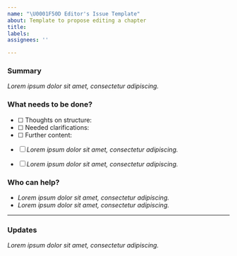 ```yaml
---
name: "\U0001F50D Editor's Issue Template"
about: Template to propose editing a chapter
title:
labels:
assignees: ''

---
```


<!--
Please complete the following sections when you open an issue. You are encouraged to keep this top level comment box updated as you develop and respond to reviews. If you have write access to the repository please also assign the appropriate label (or labels) to your issue. Note that text within html comment tags will not be rendered.
-->
### Summary

<!-- Please provide a detailed description of the chapter/subchapter you propose to edit, review or restructure. 
Please provide as much context as possible and link to related issues and/or pull requests.
-->

*Lorem ipsum dolor sit amet, consectetur adipiscing.*

### What needs to be done?

<!-- In this section please comment on the overall structure of the file. Your response can cover the following questions: Do sections need clearer headings? Are there any technical terms that might not be understood? Is something missing that is worth discussing before adding?
We suggest using bullets (indicated by * or -) and filled checkboxes [x] here -->

- [ ] <!-- Do sections need clearer headings? --> Thoughts on structure:
- [ ] <!-- Are there any technical terms that might not be understood? --> Needed clarifications: 
- [ ] <!-- Is something missing that is worth discussing before adding? --> Further content:
- [ ] *Lorem ipsum dolor sit amet, consectetur adipiscing.*
- [ ] *Lorem ipsum dolor sit amet, consectetur adipiscing.*


### Who can help?

<!-- We suggest using bullets (indicated by * or -) and filled checkboxes [x] here -->

* *Lorem ipsum dolor sit amet, consectetur adipiscing.*
* *Lorem ipsum dolor sit amet, consectetur adipiscing.*


---

### Updates

<!-- To avoid that others have to read through the full thread of comments, please update the initial issue with important updates (e.g. decisions taken) regularly. You can update the task list and summary above directly (this is encouraged!) or add new information below in this new section.
-->

*Lorem ipsum dolor sit amet, consectetur adipiscing.*
